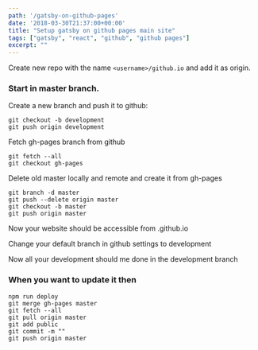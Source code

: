 ```yaml
---
path: '/gatsby-on-github-pages'
date: '2018-03-30T21:37:00+00:00'
title: "Setup gatsby on github pages main site"
tags: ["gatsby", "react", "github", "github pages"]
excerpt: ""
---
```

Create new repo with the name `<username>/github.io` and add it as origin.

### Start in master branch.

Create a new branch and push it to github:
```
git checkout -b development
git push origin development
```
Fetch gh-pages branch from github
```
git fetch --all
git checkout gh-pages
```
Delete old master locally and remote and create it from gh-pages 
```
git branch -d master
git push --delete origin master
git checkout -b master
git push origin master
```
Now your website should be accessible from <username>.github.io

Change your default branch in github settings to development

Now all your development should me done in the development branch

### When you want to update it then 
```
npm run deploy
git merge gh-pages master
git fetch --all
git pull origin master
git add public
git commit -m ""
git push origin master
```
